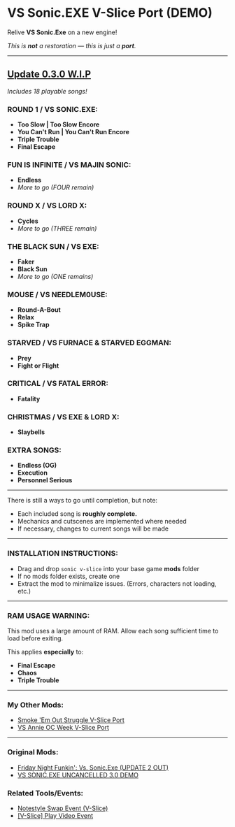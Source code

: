 # <span class="RedColor">VS Sonic.EXE V-Slice Port (DEMO)</span>

Relive **VS Sonic.Exe** on a new engine!  

*This is **not** a restoration — this is just a **port**.*  

---

## <span class="SelectedElement">**<u>Update 0.3.0 W.I.P</u>**</span>

*Includes 18 playable songs!*  

### ROUND 1 / VS SONIC.EXE:

- **Too Slow | Too Slow Encore**
- **You Can't Run | You Can't Run Encore**
- **Triple Trouble**
- **Final Escape**

### FUN IS INFINITE / VS MAJIN SONIC:

- **Endless**
- *More to go (FOUR remain)*

### ROUND X / VS LORD X:

- **Cycles**
- *More to go (THREE remain)*

### THE BLACK SUN / VS EXE:

- **Faker**
- **Black Sun**
- *More to go (ONE remains)*

### MOUSE / VS NEEDLEM0USE:

- **Round-A-Bout**
- **Relax**
- **Spike Trap**

### STARVED / VS FURNACE & STARVED EGGMAN:

- **Prey**
- **Fight or Flight**

### CRITICAL / VS FATAL ERROR:

- **Fatality**

### CHRISTMAS / VS EXE & LORD X:

- **Slaybells**

### EXTRA SONGS:

- **Endless (OG)**
- **Execution**
- **Personnel Serious**

---

There is still a ways to go until completion, but note:  

- Each included song is **roughly complete.**
- Mechanics and cutscenes are implemented where needed
- If necessary, changes to current songs will be made  

---

### INSTALLATION INSTRUCTIONS:

- Drag and drop `sonic v-slice` into your base game **mods** folder
- If no mods folder exists, create one
- Extract the mod to minimalize issues. (Errors, characters not loading, etc.)

---

### RAM USAGE WARNING:

This mod uses a large amount of RAM. Allow each song sufficient time to load before exiting.  

This applies **especially** to:

- **Final Escape**
- **Chaos**
- **Triple Trouble**

---

### My Other Mods:

- [Smoke 'Em Out Struggle V-Slice Port](https://gamebanana.com/mods/511838)
- [VS Annie OC Week V-Slice Port](https://gamebanana.com/mods/581764)

---

### Original Mods:

- [Friday Night Funkin': Vs. Sonic.Exe (UPDATE 2 OUT)](https://gamebanana.com/mods/316022)
- [VS SONIC.EXE UNCANCELLED 3.0 DEMO](https://gamebanana.com/wips/75786)

### Related Tools/Events:

- [Notestyle Swap Event (V-Slice)](https://gamebanana.com/mods/592314)
- [[V-Slice] Play Video Event](https://gamebanana.com/mods/514499)


